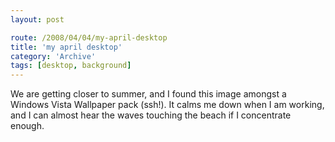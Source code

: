 ```yaml
---
layout: post

route: /2008/04/04/my-april-desktop
title: 'my april desktop'
category: 'Archive'
tags: [desktop, background]
---
```


We are getting closer to summer, and I found this image amongst a Windows Vista
Wallpaper pack (ssh!). It calms me down when I am working, and I can almost hear
the waves touching the beach if I concentrate enough.
